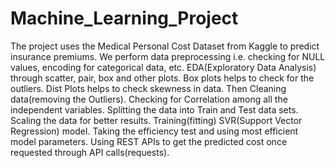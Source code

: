 # Machine_Learning_Project
The project uses the Medical Personal Cost Dataset from Kaggle to predict insurance premiums.
We perform data preprocessing i.e. checking for NULL values, encoding for categorical data, etc.
EDA(Exploratory Data Analysis) through scatter, pair, box and other plots.
Box plots helps to check for the outliers.
Dist Plots helps to check skewness in data.
Then Cleaning data(removing the Outliers).
Checking for Correlation among all the independent variables.
Splitting the data into Train and Test data sets.
Scaling the data for better results.
Training(fitting) SVR(Support Vector Regression) model.
Taking the efficiency test and using most efficient model parameters.
Using REST APIs to get the predicted cost once requested through API calls(requests).
